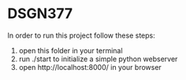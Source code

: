 # DSGN377

In order to run this project follow these steps:

1. open this folder in your terminal
2. run ./start to initialize a simple python webserver
3. open http://localhost:8000/ in your browser 